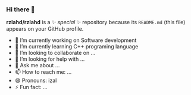 ### Hi there 👋

**rzlahd/rzlahd** is a ✨ _special_ ✨ repository because its `README.md` (this file) appears on your GitHub profile.

- 🔭 I’m currently working on Software development
- 🌱 I’m currently learning C++ programing language
- 👯 I’m looking to collaborate on ...
- 🤔 I’m looking for help with ...
- 💬 Ask me about ...
- 📫 How to reach me: ...
- 😄 Pronouns: izal
- ⚡ Fun fact: ...

